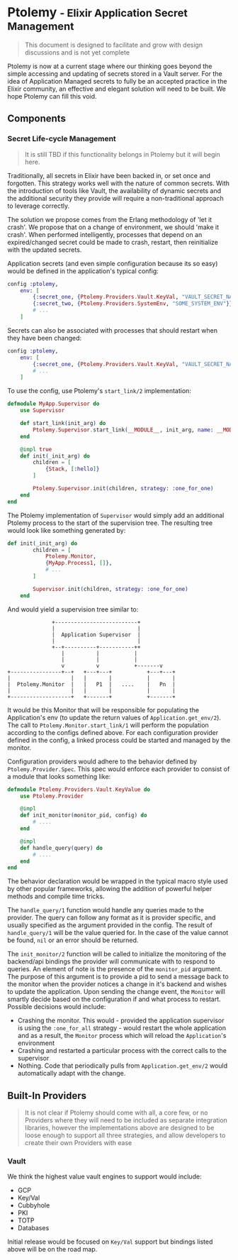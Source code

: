 # Ptolemy <small>- Elixir Application Secret Management</small>

> This document is designed to facilitate and grow with design discussions and is not yet complete

Ptolemy is now at a current stage where our thinking goes beyond the simple accessing and updating of secrets stored in a Vault server. For the idea of Application Managed secrets to fully be an accepted practice in the Elixir community, an effective and elegant solution will need to be built. We hope Ptolemy can fill this void.

## Components

### Secret Life-cycle Management

> It is still TBD if this functionality belongs in Ptolemy but it will begin here.

Traditionally, all secrets in Elixir have been backed in, or set once and forgotten. This strategy works well with the nature of common secrets. With the introduction of tools like Vault, the availability of dynamic secrets and the additional security they provide will require a non-traditional approach to leverage correctly.

The solution we propose comes from the Erlang methodology of 'let it crash'. We propose that on a change of environment, we should 'make it crash'. When performed intelligently, processes that depend on an expired/changed secret could be made to crash, restart, then reinitialize with the updated secrets.

Application secrets (and even simple configuration because its so easy) would be defined in the application's typical config:

```elixir
config :ptolemy,
	env: [
		{:secret_one, {Ptolemy.Providers.Vault.KeyVal, "VAULT_SECRET_NAME"}},
		{:secret_two, {Ptolemy.Providers.SystemEnv, "SOME_SYSTEM_ENV"}},
		# ...
	]
```

Secrets can also be associated with processes that should restart when they have been changed:

```elixir
config :ptolemy,
	env: [
		{:secret_one, {Ptolemy.Providers.Vault.KeyVal, "VAULT_SECRET_NAME"}, restart_on_change: :my_db_pid},
		# ...
	]
```

To use the config, use Ptolemy's `start_link/2` implementation:

```elixir
defmodule MyApp.Supervisor do
	use Supervisor

	def start_link(init_arg) do
		Ptolemy.Supervisor.start_link(__MODULE__, init_arg, name: __MODULE__)
	end

	@impl true
  	def init(_init_arg) do
    	children = [
      		{Stack, [:hello]}
    	]

    	Ptolemy.Supervisor.init(children, strategy: :one_for_one)
  	end
end
```

The Ptolemy implementation of `Supervisor` would simply add an additional Ptolemy process to the start of the supervision tree. The resulting tree would look like something generated by:
```elixir
def init(_init_arg) do
    	children = [
 			Ptolemy.Monitor,   		
      		{MyApp.Process1, []},
      		# ...
    	]

    	Supervisor.init(children, strategy: :one_for_one)
  	end
```

And would yield a supervision tree similar to:

```
              +--------------------------+
              |                          |
              |  Application Supervisor  |
              |                          |
              +--+----------+-----------++
                 |          |           |
                 |          |           |
                 v          v           +-------v
+----------------+--+   +---+---+           +---+---+
|                   |   |       |           |       |
|  Ptolemy.Monitor  |   |   P1  |   ....    |   Pn  |
|                   |   |       |           |       |
+-------------------+   +-------+           +-------+

```

It would be this Monitor that will be responsible for populating the Application's env (to update the return values of `Application.get_env/2`). The call to `Ptolemy.Monitor.start_link/1` will perform the population according to the configs defined above. For each configuration provider defined in the config, a linked process could be started and managed by the monitor.

Configuration providers would adhere to the behavior defined by `Ptolemy.Provider.Spec`. This spec would enforce each provider to consist of a module that looks something like:
```elixir
defmodule Ptolemy.Providers.Vault.KeyValue do
	use Ptolemy.Provider

	@impl
	def init_monitor(monitor_pid, config) do
		# ....
	end

	@impl
	def handle_query(query) do
		# ....
	end
end
```

The behavior declaration would be wrapped in the typical macro style used by other popular frameworks, allowing the addition of powerful helper methods and compile time tricks.

The `handle_query/1` function would handle any queries made to the provider. The query can follow any format as it is provider specific, and usually specified as the argument provided in the config. The result of `handle_query/1` will be the value queried for. In the case of the value cannot be found, `nil` or an error should be returned.

The `init_monitor/2` function will be called to initialize the monitoring of the backend/api bindings the provider will communicate with to respond to queries. An element of note is the presence of the `monitor_pid` argument. The purpose of this argument is to provide a pid to send a message back to the monitor when the provider notices a change in it's backend and wishes to update the application. Upon sending the change event, the `Monitor` will smartly decide based on the configuration if and what process to restart. Possible decisions would include:

* Crashing the monitor. This would - provided the application supervisor is using the `:one_for_all` strategy - would restart the whole application and as a result, the `Monitor` process which will reload the `Application`'s environment
* Crashing and restarted a particular process with the correct calls to the supervisor
* Nothing. Code that periodically pulls from `Application.get_env/2` would automatically adapt with the change.

## Built-In Providers

> It is not clear if Ptolemy should come with all, a core few, or no Providers where they will need to be included as separate integration libraries, however the implementations above are designed to be loose enough to support all three strategies, and allow developers to create their own Providers with ease

### Vault

We think the highest value vault engines to support would include:

* GCP
* Key/Val
* Cubbyhole
* PKI
* TOTP
* Databases

Initial release would be focused on `Key/Val` support but bindings listed above will be on the road map.